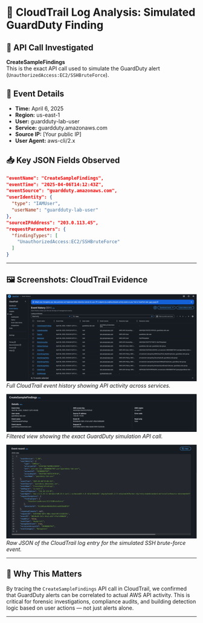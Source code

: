 # 🔎 CloudTrail Log Analysis: Simulated GuardDuty Finding

## 🧪 API Call Investigated
**CreateSampleFindings**  
This is the exact API call used to simulate the GuardDuty alert (`UnauthorizedAccess:EC2/SSHBruteForce`).

## 📅 Event Details
- **Time:** April 6, 2025
- **Region:** us-east-1
- **User:** guardduty-lab-user
- **Service:** guardduty.amazonaws.com
- **Source IP:** [Your public IP]
- **User Agent:** aws-cli/2.x

## 📥 Key JSON Fields Observed

```json
"eventName": "CreateSampleFindings",
"eventTime": "2025-04-06T14:12:43Z",
"eventSource": "guardduty.amazonaws.com",
"userIdentity": {
  "type": "IAMUser",
  "userName": "guardduty-lab-user"
},
"sourceIPAddress": "203.0.113.45",
"requestParameters": {
  "findingTypes": [
    "UnauthorizedAccess:EC2/SSHBruteForce"
  ]
}
```

---

## 🖼️ Screenshots: CloudTrail Evidence

![CloudTrail Event History](../screenshots/cloudtrail-event-history-overview.png)  
*Full CloudTrail event history showing API activity across services.*

![Filtered Event - CreateSampleFindings](../screenshots/cloudtrail-create-sample-findings.png)  
*Filtered view showing the exact GuardDuty simulation API call.*

![Event JSON - CreateSampleFindings](../screenshots/cloudtrail-create-sample-findings-json.png)  
*Raw JSON of the CloudTrail log entry for the simulated SSH brute-force event.*

---

## 🧠 Why This Matters

By tracing the `CreateSampleFindings` API call in CloudTrail, we confirmed that GuardDuty alerts can be correlated to actual AWS API activity. This is critical for forensic investigations, compliance audits, and building detection logic based on user actions — not just alerts alone.

---
